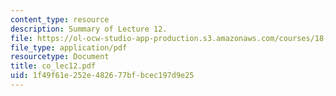 ```yaml
---
content_type: resource
description: Summary of Lecture 12.
file: https://ol-ocw-studio-app-production.s3.amazonaws.com/courses/18-997-topics-in-combinatorial-optimization-spring-2004/1f49f61e252e482677bfbcec197d9e25_co_lec12.pdf
file_type: application/pdf
resourcetype: Document
title: co_lec12.pdf
uid: 1f49f61e-252e-4826-77bf-bcec197d9e25
---
```

